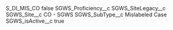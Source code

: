 <?xml version="1.0" encoding="UTF-8"?>
<CustomMetadata xmlns="http://soap.sforce.com/2006/04/metadata" xmlns:xsi="http://www.w3.org/2001/XMLSchema-instance" xmlns:xsd="http://www.w3.org/2001/XMLSchema">
    <label>S_DI_MIS_CO</label>
    <protected>false</protected>
    <values>
        <field>SGWS_Proficiency__c</field>
        <value xsi:nil="true"/>
    </values>
    <values>
        <field>SGWS_SiteLegacy__c</field>
        <value xsi:nil="true"/>
    </values>
    <values>
        <field>SGWS_Site__c</field>
        <value xsi:type="xsd:string">CO - SGWS</value>
    </values>
    <values>
        <field>SGWS_SubType__c</field>
        <value xsi:type="xsd:string">Mislabeled Case</value>
    </values>
    <values>
        <field>SGWS_isActive__c</field>
        <value xsi:type="xsd:boolean">true</value>
    </values>
</CustomMetadata>
